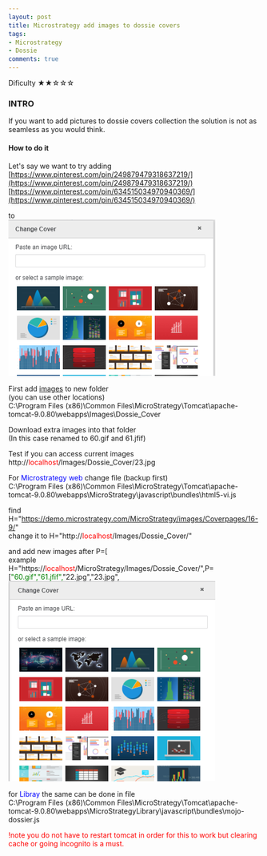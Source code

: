 ```yaml
---
layout: post
title: Microstrategy add images to dossie covers
tags:
- Microstrategy
- Dossie
comments: true
---
```

Dificulty ★★☆☆☆

### INTRO
If you want to add pictures to dossie covers collection the solution is not as seamless as you would think.

#### How to do it
Let's say we want to try adding <br />
[https://www.pinterest.com/pin/249879479318637219/](https://www.pinterest.com/pin/249879479318637219/) <br />
[https://www.pinterest.com/pin/634515034970940369/](https://www.pinterest.com/pin/634515034970940369/) <br />

to <br />
![Cover](/img/20231101_0015/s1.png)

First add [images](https://github.com/kl82slo/kl82slo.github.io/blob/main/img/20231101_0015/Dossie_Cover.zip) to new folder <br />(you can use other locations) <br />
C:\Program Files (x86)\Common Files\MicroStrategy\Tomcat\apache-tomcat-9.0.80\webapps\Images\Dossie_Cover

Download extra images into that folder <br />
(In this case renamed to 60.gif and 61.jfif)

Test if you can access current images <br />
http://<font color='red'>localhost</font>/Images/Dossie_Cover/23.jpg

For <font color='blue'>Microstrategy web</font> change file (backup first) <br />
C:\Program Files (x86)\Common Files\MicroStrategy\Tomcat\apache-tomcat-9.0.80\webapps\MicroStrategy\javascript\bundles\html5-vi.js <br />

find H="https://demo.microstrategy.com/MicroStrategy/images/Coverpages/16-9/" <br />
change it to H="http://<font color='red'>localhost</font>/Images/Dossie_Cover/"

and add new images after P=[  <br />
example <br />
H="https://<font color='red'>localhost</font>/MicroStrategy/Images/Dossie_Cover/",P=[<font color='green'>"60.gif","61.jfif",</font>"22.jpg","23.jpg", <br />
![Cover2](/img/20231101_0015/s2.png)

for <font color='blue'>Libray</font> the same can be done in file <br />
C:\Program Files (x86)\Common Files\MicroStrategy\Tomcat\apache-tomcat-9.0.80\webapps\MicroStrategyLibrary\javascript\bundles\mojo-dossier.js

<font color='red'>!note you do not have to restart tomcat in order for this to work but clearing cache or going incognito is a must.</font>




